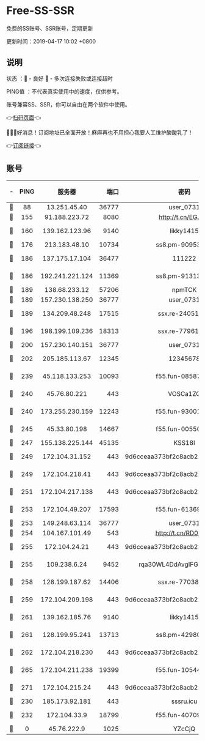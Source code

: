 # Free-SS-SSR

免费的SS账号、SSR账号，定期更新

更新时间：2019-04-17 10:02 +0800

## 说明

状态     ：🙂 - 良好 🙁 - 多次连接失败或连接超时

PING值   ：不代表真实使用中的速度，仅供参考。

账号兼容SS、SSR，你可以自由在两个软件中使用。

👉[扫码页面](https://liesauer.github.io/Free-SS-SSR/)👈

🎉🎉🎉好消息！订阅地址已全面开放！麻麻再也不用担心我要人工维护酸酸乳了！

👉[订阅链接](https://www.liesauer.net/yogurt/subscribe?ACCESS_TOKEN=DAYxR3mMaZAsaqUb)👈

## 账号

|-|PING|服务器|端口|密码|加密方式|区域|
|:----:|:----:|:-----:|-----:|:----:|:----:|:----:|
|🙂|88|13.251.45.40|36777|user_0731|chacha20|SG|
|🙂|155|91.188.223.72|8080|http://t.cn/EGJIyrl|rc4-md5|RU|
|🙂|160|139.162.123.96|9140|likky1415|aes-256-cfb|JP|
|🙂|176|213.183.48.10|10734|ss8.pm-90953901|rc4-md5|RU|
|🙂|186|137.175.17.104|36477|111222|aes-256-cfb|US|
|🙂|186|192.241.221.124|11369|ss8.pm-91313245|aes-256-cfb|US|
|🙂|189|138.68.233.12|57206|npmTCK|rc4-md5|US|
|🙂|189|157.230.138.250|36777|user_0731|chacha20|US|
|🙂|189|134.209.48.248|17515|ssx.re-24051908|aes-256-cfb|US|
|🙂|196|198.199.109.236|18313|ssx.re-77961623|aes-256-cfb|US|
|🙂|200|157.230.140.151|36777|user_0731|chacha20|US|
|🙂|202|205.185.113.67|12345|12345678|aes-256-cfb|US|
|🙂|239|45.118.133.253|10093|f55.fun-08587315|aes-256-cfb|SG|
|🙂|240|45.76.80.221|443|VOSCa1ZG|aes-256-cfb|DE|
|🙂|240|173.255.230.159|12243|f55.fun-93001883|aes-256-cfb|US|
|🙂|245|45.33.80.198|14667|f55.fun-00550024|aes-256-cfb|US|
|🙂|247|155.138.225.144|45135|KSS18l|rc4-md5|US|
|🙂|249|172.104.31.152|443|9d6cceaa373bf2c8acb22e60b6a58be6|aes-256-cfb|US|
|🙂|249|172.104.218.41|443|9d6cceaa373bf2c8acb22e60b6a58be6|aes-256-cfb|US|
|🙂|251|172.104.217.138|443|9d6cceaa373bf2c8acb22e60b6a58be6|aes-256-cfb|US|
|🙂|253|172.104.49.207|17593|f55.fun-61369927|aes-256-cfb|SG|
|🙂|253|149.248.63.114|36777|user_0731|chacha20|CA|
|🙂|254|104.167.101.49|543|http://t.cn/RD0D7sx|rc4-md5|CA|
|🙂|255|172.104.24.21|443|9d6cceaa373bf2c8acb22e60b6a58be6|aes-256-cfb|US|
|🙂|255|109.238.6.24|9452|rqa30WL4DdAvgIFG6Fs3znzTa|aes-256-cfb|FR|
|🙂|258|128.199.187.62|14406|ssx.re-77038545|aes-256-cfb|SG|
|🙂|259|172.104.209.198|443|9d6cceaa373bf2c8acb22e60b6a58be6|aes-256-cfb|US|
|🙂|261|139.162.185.76|9140|likky1415|aes-256-cfb|DE|
|🙂|261|128.199.95.241|13713|ss8.pm-42980063|aes-256-cfb|SG|
|🙂|262|172.104.218.230|443|9d6cceaa373bf2c8acb22e60b6a58be6|aes-256-cfb|US|
|🙂|265|172.104.211.238|19399|f55.fun-10544311|aes-256-cfb|US|
|🙂|271|172.104.215.24|443|9d6cceaa373bf2c8acb22e60b6a58be6|aes-256-cfb|US|
|🙂|230|185.173.92.181|443|sssru.icu|rc4-md5|RU|
|🙂|232|172.104.33.9|18799|f55.fun-40709683|aes-256-cfb|SG|
|🙁|0|45.76.222.9|1025|YZcCjQ|rc4-md5|JP|
